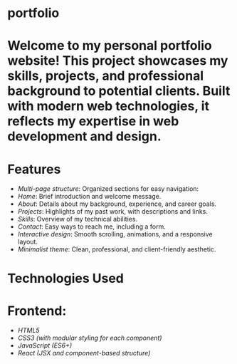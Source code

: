 # portfolio

# Welcome to my personal portfolio website! This project showcases my skills, projects, and professional background to potential clients. Built with modern web technologies, it reflects my expertise in web development and design.

# Features
- *Multi-page structure*: Organized sections for easy navigation:
- *Home*: Brief introduction and welcome message.
- *About*: Details about my background, experience, and career goals.
- *Projects*: Highlights of my past work, with descriptions and links.
- *Skills*: Overview of my technical abilities.
- *Contact*: Easy ways to reach me, including a form.
- *Interactive design*: Smooth scrolling, animations, and a responsive layout.
- *Minimalist theme*: Clean, professional, and client-friendly aesthetic.
# Technologies Used
# Frontend:
- *HTML5*
- *CSS3 (with modular styling for each component)*
- *JavaScript (ES6+)*
- *React (JSX and component-based structure)*
